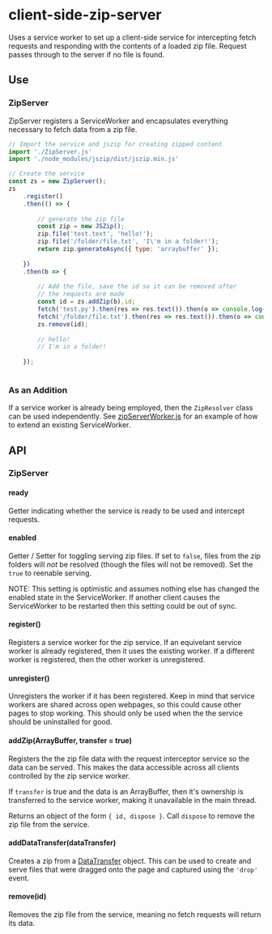 # client-side-zip-server

Uses a service worker to set up a client-side service for intercepting fetch requests and responding with the contents of a loaded zip file. Request passes through to the server if no file is found.

## Use

### ZipServer

ZipServer registers a ServiceWorker and encapsulates everything necessary to fetch data from a zip file.

```js
// Import the service and jszip for creating zipped content
import './ZipServer.js'
import './node_modules/jszip/dist/jszip.min.js'

// Create the service
const zs = new ZipServer();
zs
    .register()
    .then(() => {
    
        // generate the zip file
        const zip = new JSZip();
        zip.file('test.text', 'hello!');
        zip.file('/folder/file.txt', 'I\'m in a folder!');
        return zip.generateAsync({ type: 'arraybuffer' });
        
    })
    .then(b => {
        
        // Add the file, save the id so it can be removed after
        // the requests are made
        const id = zs.addZip(b).id;
        fetch('test.py').then(res => res.text()).then(o => console.log(o))
        fetch('/folder/file.txt').then(res => res.text()).then(o => console.log(o))
        zs.remove(id);
        
        // hello!
        // I'm in a folder!
        
    });
            
```

### As an Addition

If a service worker is already being employed, then the `ZipResolver` class can be used independently. See [zipServerWorker.js](./zipServerWorker.js) for an example of how to extend an existing ServiceWorker.

## API

### ZipServer

#### ready

Getter indicating whether the service is ready to be used and intercept requests.

#### enabled

Getter / Setter for toggling serving zip files. If set to `false`, files from the zip folders will _not_ be resolved (though the files will not be removed). Set the `true` to reenable serving.

NOTE: This setting is optimistic and assumes nothing else has changed the enabled state in the ServiceWorker. If another client causes the ServiceWorker to be restarted then this setting could be out of sync.

#### register()

Registers a service worker for the zip service. If an equivelant service worker is already registered, then it uses the existing worker. If a different worker is registered, then the other worker is unregistered.

#### unregister()

Unregisters the worker if it has been registered. Keep in mind that service workers are shared across open webpages, so this could cause other pages to stop working. This should only be used when the the service should be uninstalled for good.

#### addZip(ArrayBuffer, transfer = true)

Registers the the zip file data with the request interceptor service so the data can be served. This makes the data accessible across all clients controlled by the zip service worker.

If `transfer` is true and the data is an ArrayBuffer, then it's ownership is transferred to the service worker, making it unavailable in the main thread.

Returns an object of the form `{ id, dispose }`. Call `dispose` to remove the zip file from the service.

#### addDataTransfer(dataTransfer)

Creates a zip from a [DataTransfer](https://developer.mozilla.org/en-US/docs/Web/API/DataTransfer) object. This can be used to create and serve files that were dragged onto the page and captured using the `'drop'` event.

#### remove(id)

Removes the zip file from the service, meaning no fetch requests will return its data.

